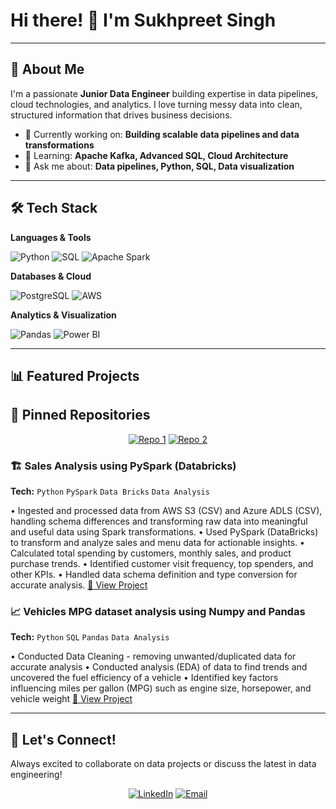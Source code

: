 
# Hi there! 👋 I'm Sukhpreet Singh
---

## 🎯 About Me

I'm a passionate **Junior Data Engineer** building expertise in data pipelines, cloud technologies, and analytics. I love turning messy data into clean, structured information that drives business decisions.

- 🔭 Currently working on: **Building scalable data pipelines and data transformations**
- 🌱 Learning: **Apache Kafka, Advanced SQL, Cloud Architecture**
- 💬 Ask me about: **Data pipelines, Python, SQL, Data visualization**

---

## 🛠️ Tech Stack

**Languages & Tools**

![Python](https://img.shields.io/badge/Python-FFD43B?style=for-the-badge&logo=python&logoColor=blue)
![SQL](https://img.shields.io/badge/SQL-4479A1?style=for-the-badge&logo=mysql&logoColor=white)
![Apache Spark](https://img.shields.io/badge/Apache_Spark-E25A1C?style=for-the-badge&logo=apache-spark&logoColor=white)

**Databases & Cloud**

![PostgreSQL](https://img.shields.io/badge/PostgreSQL-316192?style=for-the-badge&logo=postgresql&logoColor=white)
![AWS](https://img.shields.io/badge/AWS-FF9900?style=for-the-badge&logo=amazonaws&logoColor=white)

**Analytics & Visualization**

![Pandas](https://img.shields.io/badge/Pandas-2C2D72?style=for-the-badge&logo=pandas&logoColor=white)
![Power BI](https://img.shields.io/badge/PowerBI-F2C811?style=for-the-badge&logo=Power%20BI&logoColor=white)

---

## 📊 Featured Projects 

## 📌 Pinned Repositories

<div align="center">

[![Repo 1](https://github-readme-stats.vercel.app/api/pin/?username=iamsukhpreetsingh&SQL_Projects&theme=radical&hide_border=true)](https://github.com/iamsukhpreetsingh/SQL_Projects)
[![Repo 2](https://github-readme-stats.vercel.app/api/pin/?username=iamsukhpreetsingh&Pyspark_Projects&theme=radical&hide_border=true)](https://github.com/iamsukhpreetsingh/Pyspark_Projects)

</div>

### 🏗️ Sales Analysis using PySpark (Databricks)
**Tech:** `Python` `PySpark` `Data Bricks` `Data Analysis` 

• Ingested and processed data from AWS S3 (CSV) and Azure ADLS (CSV), handling schema differences and transforming raw data into meaningful and useful data using Spark transformations.
• Used PySpark (DataBricks) to transform and analyze sales and menu data for actionable insights.
• Calculated total spending by customers, monthly sales, and product purchase trends.
• Identified customer visit frequency, top spenders, and other KPIs.
• Handled data schema definition and type conversion for accurate analysis.
[🔗 View Project](link-to-repo)

### 📈 Vehicles MPG dataset analysis using Numpy and Pandas
**Tech:** `Python` `SQL` `Pandas` `Data Analysis`

• Conducted Data Cleaning - removing unwanted/duplicated data for accurate analysis
• Conducted analysis (EDA) of data to find trends and uncovered the fuel efficiency of a vehicle
• Identified key factors influencing miles per gallon (MPG) such as engine size, horsepower, and vehicle weight
[🔗 View Project](link-to-repo)


---

## 🤝 Let's Connect!

Always excited to collaborate on data projects or discuss the latest in data engineering!

<div align="center">

[![LinkedIn](https://img.shields.io/badge/LinkedIn-Let's_Connect-0077B5?style=for-the-badge&logo=linkedin&logoColor=white)]([your-linkedin-url](https://www.linkedin.com/in/sukhpreet41/))
[![Email](https://img.shields.io/badge/Email-Drop_a_Line-D14836?style=for-the-badge&logo=gmail&logoColor=white)](mailto:isukhpreetsingh12@gmail.com)

</div>
